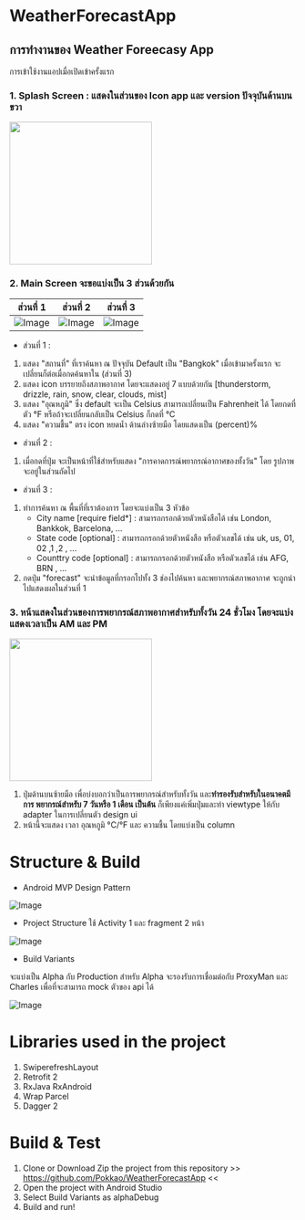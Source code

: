 # WeatherForecastApp

## การทำงานของ Weather Foreecasy App

การเข้าใช้งานแอปเมื่อเปิดเข้าครั้งแรก

### 1. Splash Screen : แสดงในส่วนของ Icon app และ version ปัจจุบันด้านบนขวา

[<img src="https://i.imgur.com/fo0EbHy.jpg" width="250"/>](image.png)

### 2. Main Screen จะขอแบ่งเป็น 3 ส่วนด้วยกัน

ส่วนที่ 1 | ส่วนที่ 2 | ส่วนที่ 3 |
-------- | ------- | ------- |
![Image](https://i.imgur.com/f8lDDEc.jpg) | ![Image](https://i.imgur.com/aHDhcNi.jpg) | ![Image](https://i.imgur.com/l2tenb8.jpg) |
 

- ส่วนที่ 1 : 
1. แสดง "สถานที่" ที่เราค้นหา ณ ปัจจุบัน Default เป็น "Bangkok" เมื่อเข้ามาครั้งแรก จะเปลี่ยนก็ต่อเมื่อกดค้นหาใน (ส่วนที่ 3)
2. แสดง icon บรรยายถึงสภาพอากาศ โดยจะแสดงอยู่ 7 แบบด้วยกัน [thunderstorm, drizzle, rain, snow, clear, clouds, mist]
3. แสดง "อุณหภูมิ" ซึ่ง default จะเป็น Celsius สามารถเปลี่ยนเป็น Fahrenheit ได้ โดยกดที่ตัว °F หรือถ้าจะเปลี่ยนกลับเป็น Celsius ก็กดที่ °C
4. แสดง "ความชื้น" ตรง icon หยดน้ำ ด้านล่างซ้ายมือ โดยแสดงเป็น (percent)%

- ส่วนที่ 2 :
1. เมื่อกดที่ปุ่ม จะเป็นหน้าที่ใช้สำหรับแสดง "การคาดการณ์พยากรณ์อากาศของทั้งวัน" โดย รูปภาพจะอยู่ในส่วนถัดไป

- ส่วนที่ 3 :
1. ทำการค้นหา ณ พื้นที่ที่เราต้องการ โดยจะแบ่งเป็น 3 หัวข้อ
    - City name [require field*] : สามารถกรอกด้วยตัวหนังสือได้ เช่น London, Bankkok, Barcelona, ...
    - State code [optional] : สามารถกรอกด้วยตัวหนังสือ หรือตัวเลขได้ เช่น uk, us, 01, 02 ,1 ,2 , ...
    - Counttry code [optional] : สามารถกรอกด้วยตัวหนังสือ หรือตัวเลขได้ เช่น AFG, BRN , ...  
2. กดปุ่ม "forecast" จะนำข้อมูลที่กรอกไปทั้ง 3 ช่องไปค้นหา และพยากรณ์สภาพอากาศ จะถูกนำไปแสดงผลในส่วนที่ 1 

### 3. หน้าแสดงในส่วนของการพยากรณ์สภาพอากาศสำหรับทั้งวัน 24 ชั่วโมง โดยจะแบ่งแสดงเวลาเป็น AM และ PM

[<img src="https://i.imgur.com/LsSRtPH.jpg" width="250"/>](image.png)

1. ปุ่มด้านบนซ้ายมือ เพื่อบ่งบอกว่าเป็นการพยากรณ์สำหรับทั้งวัน และ**ทำรองรับสำหรับในอนาคตมีการ พยากรณ์สำหรับ 7 วันหรือ 1 เดือน เป็นต้น** ก็เพียงแค่เพิ่มปุ่มและทำ viewtype ให้กับ adapter ในการเปลี่ยนตัว design ui
2. หน้านี้จะแสดง เวลา อุณหภูมิ °C/°F และ ความชื้น โดยแบ่งเป็น column
 

# Structure & Build
- Android MVP Design Pattern

![Image](https://i.imgur.com/zHy6ols.png)

- Project Structure
ใช้ Activity 1 และ fragment 2 หน้า

![Image](https://imgur.com/kdB9yPQ.png)

- Build Variants

จะแบ่งเป็น Alpha กับ Production สำหรับ Alpha จะรองรับการเชื่อมต่อกับ ProxyMan และ Charles เพื่อที่จะสามารถ mock ตัวของ api ได้
 
![Image](https://imgur.com/Ra2kbjE.jpg)

# Libraries used in the project
1. SwiperefreshLayout
2. Retrofit 2
3. RxJava RxAndroid
4. Wrap Parcel
5. Dagger 2

# Build & Test
1. Clone or Download Zip the project from this repository >> https://github.com/Pokkao/WeatherForecastApp <<
2. Open the project with Android Studio
3. Select Build Variants as alphaDebug
4. Build and run!
